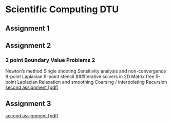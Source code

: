 # Scientific Computing DTU
## Assignment 1
## Assignment 2
### 2 point Boundary Value Problems 2
Newton’s method
Single shooting
Sensitivity analysis and non-convergence
9-point Laplacian
9-point stencil
###Iterative solvers in 2D
Matrix free 5-point Laplacian
Relaxation and smoothing
Coarsing / interpolating
Recursion
[second assignment [pdf]](assignment2/Report/main.pdf)
## Assignment 3
[second assignment [pdf]](ScientificComputing/assignment2/Report/main.pdf)
